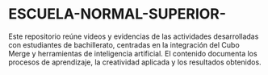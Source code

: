 # ESCUELA-NORMAL-SUPERIOR-
Este repositorio reúne videos y evidencias de las actividades desarrolladas con estudiantes de bachillerato, centradas en la integración del Cubo Merge y herramientas de inteligencia artificial. El contenido documenta los procesos de aprendizaje, la creatividad aplicada y los resultados obtenidos.
